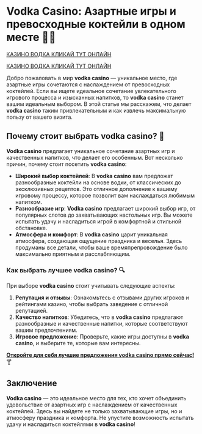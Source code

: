 # Vodka Casino: Азартные игры и превосходные коктейли в одном месте 🍹🎰

[КАЗИНО ВОДКА КЛИКАЙ ТУТ ОНЛАЙН](https://vodka2.xyz?id=5120)

[КАЗИНО ВОДКА КЛИКАЙ ТУТ ОНЛАЙН](https://vodka2.xyz?id=5120)

Добро пожаловать в мир **vodka casino** — уникальное место, где азартные игры сочетаются с наслаждением от превосходных коктейлей. Если вы ищете идеальное сочетание увлекательного игрового процесса и изысканных напитков, то **vodka casino** станет вашим идеальным выбором. В этой статье мы расскажем, что делает **vodka casino** таким привлекательным и как извлечь максимальную пользу от вашего визита.

## Почему стоит выбрать vodka casino? 🎉

**Vodka casino** предлагает уникальное сочетание азартных игр и качественных напитков, что делает его особенным. Вот несколько причин, почему стоит посетить **vodka casino**:

- **Широкий выбор коктейлей**: В **vodka casino** вам предложат разнообразные коктейли на основе водки, от классических до эксклюзивных рецептов. Это отличное дополнение к вашему игровому процессу, которое позволит вам наслаждаться любимым напитком.
- **Разнообразие игр**: **Vodka casino** предлагает широкий выбор игр, от популярных слотов до захватывающих настольных игр. Вы можете испытать удачу и насладиться игрой в комфортной и стильной обстановке.
- **Атмосфера и комфорт**: В **vodka casino** царит уникальная атмосфера, создающая ощущение праздника и веселья. Здесь продуманы все детали, чтобы ваше времяпрепровождение было максимально приятным и расслабляющим.

### Как выбрать лучшее vodka casino? 🔍

При выборе **vodka casino** стоит учитывать следующие аспекты:

1. **Репутация и отзывы**: Ознакомьтесь с отзывами других игроков и рейтингами казино, чтобы выбрать заведение с отличной репутацией.
2. **Качество напитков**: Убедитесь, что в **vodka casino** предлагают разнообразные и качественные напитки, которые соответствуют вашим предпочтениям.
3. **Игровое предложение**: Проверьте, какие игры доступны в **vodka casino**, и выберите те, которые вам интересны.

[**Откройте для себя лучшие предложения vodka casino прямо сейчас!**](https://vodka2.xyz?id=5120) 🍸

## Заключение

**Vodka casino** — это идеальное место для тех, кто хочет объединить удовольствие от азартных игр с наслаждением от качественных коктейлей. Здесь вы найдете не только захватывающие игры, но и атмосферу праздника и комфорта. Не упустите возможность испытать удачу и насладиться коктейлями в **vodka casino**!

